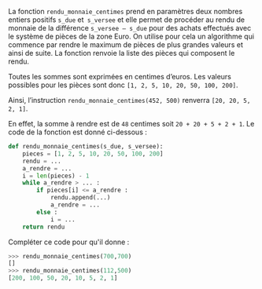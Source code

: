 La fonction `rendu_monnaie_centimes` prend en paramètres deux nombres entiers
positifs `s_due` et` s_versee` et elle permet de procéder au rendu de monnaie de la
différence `s_versee – s_due` pour des achats effectués avec le système de pièces de
la zone Euro. On utilise pour cela un algorithme qui commence par rendre le maximum de
pièces de plus grandes valeurs et ainsi de suite. La fonction renvoie la liste des pièces qui
composent le rendu.

Toutes les sommes sont exprimées en centimes d’euros. Les valeurs possibles pour les
pièces sont donc `[1, 2, 5, 10, 20, 50, 100, 200]`.

Ainsi, l’instruction `rendu_monnaie_centimes(452, 500)`
renverra
`[20, 20, 5, 2, 1]`.

En effet, la somme à rendre est de `48` centimes soit `20 + 20 + 5 + 2 + 1`.
Le code de la fonction est donné ci-dessous :

```python linenums='1'
def rendu_monnaie_centimes(s_due, s_versee):
    pieces = [1, 2, 5, 10, 20, 50, 100, 200]
    rendu = ...
    a_rendre = ...
    i = len(pieces) - 1
    while a_rendre > ... :
        if pieces[i] <= a_rendre :
            rendu.append(...)
            a_rendre = ...
        else :
            i = ...
    return rendu
```

Compléter ce code pour qu'il donne :

```python
>>> rendu_monnaie_centimes(700,700)
[]
>>> rendu_monnaie_centimes(112,500)
[200, 100, 50, 20, 10, 5, 2, 1]
```
